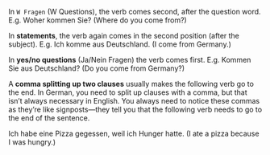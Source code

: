 In `W Fragen` (W Questions), the verb comes second, after the question word.
E.g. Woher kommen Sie? (Where do you come from?)

In **statements**, the verb again comes in the second position (after the subject).
E.g. Ich komme aus Deutschland. (I come from Germany.)

In **yes/no questions** (Ja/Nein Fragen) the verb comes first.
E.g. Kommen Sie aus Deutschland? (Do you come from Germany?)

A **comma splitting up two clauses** usually makes the following verb go to the end. In German, you need to split up clauses with a comma, but that isn’t always necessary in English. You always need to notice these commas as they’re like signposts—they tell you that the following verb needs to go to the end of the sentence.

Ich habe eine Pizza gegessen, weil ich Hunger hatte. (I ate a pizza because I was hungry.)